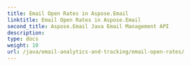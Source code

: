 ```yaml
---
title: Email Open Rates in Aspose.Email
linktitle: Email Open Rates in Aspose.Email
second_title: Aspose.Email Java Email Management API
description: 
type: docs
weight: 10
url: /java/email-analytics-and-tracking/email-open-rates/
---
```

